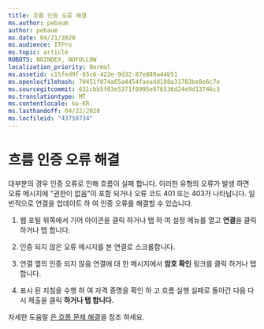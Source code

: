 ```yaml
---
title: 흐름 인증 오류 해결
ms.author: pebaum
author: pebaum
ms.date: 04/21/2020
ms.audience: ITPro
ms.topic: article
ROBOTS: NOINDEX, NOFOLLOW
localization_priority: Normal
ms.assetid: c15fed9f-65c6-422e-9d32-87e889a44b51
ms.openlocfilehash: 70451f074a65a4454faeadd188a31783be8e6c7e
ms.sourcegitcommit: 631cbb5f03e5371f0995e976536d24e9d13746c3
ms.translationtype: MT
ms.contentlocale: ko-KR
ms.lasthandoff: 04/22/2020
ms.locfileid: "43759734"
---
```

# <a name="troubleshoot-flow-authentication-errors"></a>흐름 인증 오류 해결

대부분의 경우 인증 오류로 인해 흐름이 실패 합니다. 이러한 유형의 오류가 발생 하면 오류 메시지에 "권한이 없음"이 포함 되거나 오류 코드 401 또는 403가 나타납니다. 일반적으로 연결을 업데이트 하 여 인증 오류를 해결할 수 있습니다.
  
1. 웹 포털 위쪽에서 기어 아이콘을 클릭 하거나 탭 하 여 설정 메뉴를 열고 **연결**을 클릭 하거나 탭 합니다.
    
2. 인증 되지 않은 오류 메시지를 본 연결로 스크롤합니다.
    
3. 연결 옆의 인증 되지 않음 연결에 대 한 메시지에서 **암호 확인** 링크를 클릭 하거나 탭 합니다. 
    
4. 표시 된 지침을 수행 하 여 자격 증명을 확인 하 고 흐름 실행 실패로 돌아간 다음 다시 제출을 클릭 **하거나 탭 합니다**.
    
자세한 도움말 [은 흐름 문제 해결](https://go.microsoft.com/fwlink/?linkid=872110)을 참조 하세요.
  

